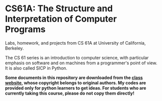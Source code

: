 # CS61A: The Structure and Interpretation of Computer Programs

Labs, homework, and projects from CS 61A at University of California, Berkeley.

The CS 61 series is an introduction to computer science, with particular emphasis on software and on machines from a programmer's point of view. It is also called SICP in Python.

**Some documents in this repository are downloaded from the [class website](https://cs61a.org/), whose copyright belongs to original authors. My codes are provided only for python learners to get ideas. For students who are currently taking this course, please do not copy them directly!**